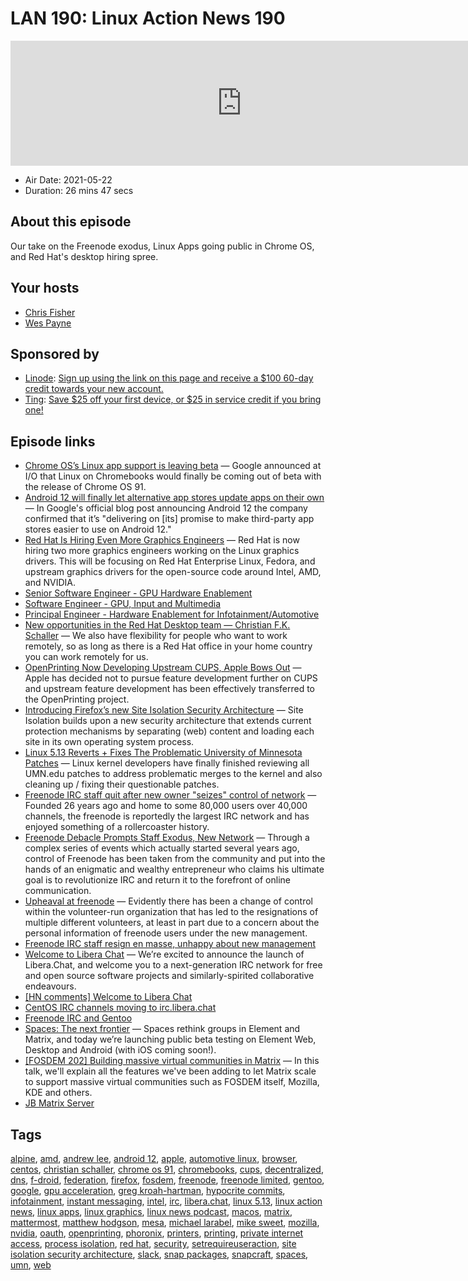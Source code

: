 # LAN 190: Linux Action News 190

<iframe src="https://player.fireside.fm/v2/DAcK9LdX+DypeZaBh?theme=dark" width="740" height="200" frameborder="0" scrolling="no"></iframe>

* Air Date: 2021-05-22
* Duration: 26 mins 47 secs

## About this episode

Our take on the Freenode exodus, Linux Apps going public in Chrome OS, and Red Hat's desktop hiring spree.

## Your hosts
* [Chris Fisher](https://linuxactionnews.com/hosts/chris)
* [Wes Payne](https://linuxactionnews.com/hosts/wes)

## Sponsored by

  * [Linode](http://linode.com/lan): [Sign up using the link on this page and receive a $100 60-day credit towards your new account. ](http://linode.com/lan)
  * [Ting](https://linux.ting.com): [Save $25 off your first device, or $25 in service credit if you bring one!](https://linux.ting.com)



## Episode links

  * [Chrome OS’s Linux app support is leaving beta](https://www.androidcentral.com/linux-chromebooks-finally-coming-out-beta-chrome-os-91 "Chrome OS’s Linux app support is leaving beta") — Google announced at I/O that Linux on Chromebooks would finally be coming out of beta with the release of Chrome OS 91. 
  * [Android 12 will finally let alternative app stores update apps on their own](https://www.xda-developers.com/android-12-alternative-app-stores-update-apps-background/ "Android 12 will finally let alternative app stores update apps on their own") — In Google's official blog post announcing Android 12 the company confirmed that it’s "delivering on [its] promise to make third-party app stores easier to use on Android 12." 
  * [Red Hat Is Hiring Even More Graphics Engineers](https://www.phoronix.com/scan.php?page=news_item&px=Red-Hat-More-2021-Graphics "Red Hat Is Hiring Even More Graphics Engineers") — Red Hat is now hiring two more graphics engineers working on the Linux graphics drivers. This will be focusing on Red Hat Enterprise Linux, Fedora, and upstream graphics drivers for the open-source code around Intel, AMD, and NVIDIA. 
  * [Senior Software Engineer - GPU Hardware Enablement](https://global-redhat.icims.com/jobs/86745/senior-software-engineer---gpu-hardware-enablement/job "Senior Software Engineer - GPU Hardware Enablement")
  * [Software Engineer - GPU, Input and Multimedia](https://global-redhat.icims.com/jobs/86748/software-engineer---gpu%2c-input-and-multimedia/job "Software Engineer - GPU, Input and Multimedia")
  * [Principal Engineer - Hardware Enablement for Infotainment/Automotive](https://global-redhat.icims.com/jobs/84890/principal-engineer---hardware-enablement-for-infotainment-automotive/job "Principal Engineer - Hardware Enablement for Infotainment/Automotive")
  * [New opportunities in the Red Hat Desktop team — Christian F.K. Schaller](https://blogs.gnome.org/uraeus/2021/05/20/new-opportunities-in-the-red-hat-desktop-team/ "New opportunities in the Red Hat Desktop team — Christian F.K. Schaller") — We also have flexibility for people who want to work remotely, so as long as there is a Red Hat office in your home country you can work remotely for us. 
  * [OpenPrinting Now Developing Upstream CUPS, Apple Bows Out](https://www.phoronix.com/scan.php?page=news_item&px=Apple-No-More-CUPS "OpenPrinting Now Developing Upstream CUPS, Apple Bows Out") — Apple has decided not to pursue feature development further on CUPS and upstream feature development has been effectively transferred to the OpenPrinting project. 
  * [Introducing Firefox’s new Site Isolation Security Architecture](https://hacks.mozilla.org/2021/05/introducing-firefox-new-site-isolation-security-architecture/ "Introducing Firefox’s new Site Isolation Security Architecture") — Site Isolation builds upon a new security architecture that extends current protection mechanisms by separating (web) content and loading each site in its own operating system process. 
  * [Linux 5.13 Reverts + Fixes The Problematic University of Minnesota Patches](https://www.phoronix.com/scan.php?page=news_item&px=Linux-5.13-UMN-Fixes "Linux 5.13 Reverts + Fixes The Problematic University of Minnesota Patches") — Linux kernel developers have finally finished reviewing all UMN.edu patches to address problematic merges to the kernel and also cleaning up / fixing their questionable patches. 
  * [Freenode IRC staff quit after new owner "seizes" control of network](https://boingboing.net/2021/05/19/freenode-irc-staff-quit-after-new-owner-seizes-control.html "Freenode IRC staff quit after new owner ") — Founded 26 years ago and home to some 80,000 users over 40,000 channels, the freenode is reportedly the largest IRC network and has enjoyed something of a rollercoaster history. 
  * [Freenode Debacle Prompts Staff Exodus, New Network](https://hackaday.com/2021/05/20/freenode-debacle-prompts-staff-exodus-new-network/ "Freenode Debacle Prompts Staff Exodus, New Network") — Through a complex series of events which actually started several years ago, control of Freenode has been taken from the community and put into the hands of an enigmatic and wealthy entrepreneur who claims his ultimate goal is to revolutionize IRC and return it to the forefront of online communication. 
  * [Upheaval at freenode](https://lwn.net/Articles/856543/ "Upheaval at freenode") — Evidently there has been a change of control within the volunteer-run organization that has led to the resignations of multiple different volunteers, at least in part due to a concern about the personal information of freenode users under the new management. 
  * [Freenode IRC staff resign en masse, unhappy about new management](https://www.theregister.com/2021/05/19/freenode_staff_resigns/ "Freenode IRC staff resign en masse, unhappy about new management")
  * [Welcome to Libera Chat](https://libera.chat/news/welcome-to-libera-chat "Welcome to Libera Chat") — We’re excited to announce the launch of Libera.Chat, and welcome you to a next-generation IRC network for free and open source software projects and similarly-spirited collaborative endeavours. 
  * [[HN comments] Welcome to Libera Chat](https://news.ycombinator.com/item?id=27207734 "\[HN comments\] Welcome to Libera Chat")
  * [CentOS IRC channels moving to irc.libera.chat](https://lists.centos.org/pipermail/centos/2021-May/354040.html "CentOS IRC channels moving to irc.libera.chat")
  * [Freenode IRC and Gentoo](https://www.gentoo.org/news/2021/05/20/Freenode.html "Freenode IRC and Gentoo")
  * [Spaces: The next frontier](https://element.io/blog/spaces-the-next-frontier/ "Spaces: The next frontier") — Spaces rethink groups in Element and Matrix, and today we’re launching public beta testing on Element Web, Desktop and Android (with iOS coming soon!). 
  * [[FOSDEM 202] Building massive virtual communities in Matrix](https://fosdem.org/2021/schedule/event/matrix_communities/ "\[FOSDEM 202\] Building massive virtual communities in Matrix") — In this talk, we'll explain all the features we've been adding to let Matrix scale to support massive virtual communities such as FOSDEM itself, Mozilla, KDE and others. 
  * [JB Matrix Server](https://linuxunplugged.com/matrix "JB Matrix Server")



## Tags

[alpine](https://linuxactionnews.com/tags/alpine), [amd](https://linuxactionnews.com/tags/amd), [andrew lee](https://linuxactionnews.com/tags/andrew%20lee), [android 12](https://linuxactionnews.com/tags/android%2012), [apple](https://linuxactionnews.com/tags/apple), [automotive linux](https://linuxactionnews.com/tags/automotive%20linux), [browser](https://linuxactionnews.com/tags/browser), [centos](https://linuxactionnews.com/tags/centos), [christian schaller](https://linuxactionnews.com/tags/christian%20schaller), [chrome os 91](https://linuxactionnews.com/tags/chrome%20os%2091), [chromebooks](https://linuxactionnews.com/tags/chromebooks), [cups](https://linuxactionnews.com/tags/cups), [decentralized](https://linuxactionnews.com/tags/decentralized), [dns](https://linuxactionnews.com/tags/dns), [f-droid](https://linuxactionnews.com/tags/f-droid), [federation](https://linuxactionnews.com/tags/federation), [firefox](https://linuxactionnews.com/tags/firefox), [fosdem](https://linuxactionnews.com/tags/fosdem), [freenode](https://linuxactionnews.com/tags/freenode), [freenode limited](https://linuxactionnews.com/tags/freenode%20limited), [gentoo](https://linuxactionnews.com/tags/gentoo), [google](https://linuxactionnews.com/tags/google), [gpu acceleration](https://linuxactionnews.com/tags/gpu%20acceleration), [greg kroah-hartman](https://linuxactionnews.com/tags/greg%20kroah-hartman), [hypocrite commits](https://linuxactionnews.com/tags/hypocrite%20commits), [infotainment](https://linuxactionnews.com/tags/infotainment), [instant messaging](https://linuxactionnews.com/tags/instant%20messaging), [intel](https://linuxactionnews.com/tags/intel), [irc](https://linuxactionnews.com/tags/irc), [libera.chat](https://linuxactionnews.com/tags/libera.chat), [linux 5.13](https://linuxactionnews.com/tags/linux%205.13), [linux action news](https://linuxactionnews.com/tags/linux%20action%20news), [linux apps](https://linuxactionnews.com/tags/linux%20apps), [linux graphics](https://linuxactionnews.com/tags/linux%20graphics), [linux news podcast](https://linuxactionnews.com/tags/linux%20news%20podcast), [macos](https://linuxactionnews.com/tags/macos), [matrix](https://linuxactionnews.com/tags/matrix), [mattermost](https://linuxactionnews.com/tags/mattermost), [matthew hodgson](https://linuxactionnews.com/tags/matthew%20hodgson), [mesa](https://linuxactionnews.com/tags/mesa), [michael larabel](https://linuxactionnews.com/tags/michael%20larabel), [mike sweet](https://linuxactionnews.com/tags/mike%20sweet), [mozilla](https://linuxactionnews.com/tags/mozilla), [nvidia](https://linuxactionnews.com/tags/nvidia), [oauth](https://linuxactionnews.com/tags/oauth), [openprinting](https://linuxactionnews.com/tags/openprinting), [phoronix](https://linuxactionnews.com/tags/phoronix), [printers](https://linuxactionnews.com/tags/printers), [printing](https://linuxactionnews.com/tags/printing), [private internet access](https://linuxactionnews.com/tags/private%20internet%20access), [process isolation](https://linuxactionnews.com/tags/process%20isolation), [red hat](https://linuxactionnews.com/tags/red%20hat), [security](https://linuxactionnews.com/tags/security), [setrequireuseraction](https://linuxactionnews.com/tags/setrequireuseraction), [site isolation security architecture](https://linuxactionnews.com/tags/site%20isolation%20security%20architecture), [slack](https://linuxactionnews.com/tags/slack), [snap packages](https://linuxactionnews.com/tags/snap%20packages), [snapcraft](https://linuxactionnews.com/tags/snapcraft), [spaces](https://linuxactionnews.com/tags/spaces), [umn](https://linuxactionnews.com/tags/umn), [web](https://linuxactionnews.com/tags/web)